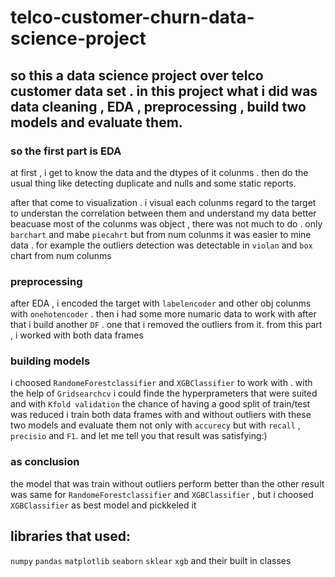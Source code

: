 # telco-customer-churn-data-science-project
## so this a data science project over telco customer data set . in this project what i did was data cleaning , EDA , preprocessing , build two models and evaluate them.
### so the first part is EDA
at first , i get to know the data and the dtypes of it colunms . then do the usual thing like detecting duplicate and nulls and some static reports.

after that come to visualization . i visual each colunms regard to the target to understan the correlation between them and understand my data better
beacuase most of the colunms was object , there was not much to do . only `barchart` and mabe `piecahrt` 
but from num colunms it was easier to mine data . for example the outliers detection was detectable in `violan` and `box` chart from num colunms
### preprocessing
after EDA , i encoded the target with `labelencoder` and other obj colunms with `onehotencoder` .
then i had some more numaric data to work with
after that i build another `DF` . one that i removed the outliers from it.
from this part , i worked with both data frames 
### building models
i choosed `RandomeForestclassifier` and `XGBClassifier` to work with . with the help of `Gridsearchcv` i could finde the hyperprameters that were suited and with `Kfold validation` the chance of having a good split of train/test was reduced
i train both data frames with and without outliers with these two models and evaluate them not only with `accurecy` but with `recall` , `precisio` and `F1`.
and let me tell you that result was satisfying:)
### as conclusion
the model that was train without outliers perform better than the other
result was same for `RandomeForestclassifier` and `XGBClassifier` , but i choosed `XGBClassifier` as best model and pickkeled it
## libraries that used:
`numpy`
`pandas`
`matplotlib`
`seaborn`
`sklear`
`xgb`
and their built in classes
